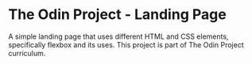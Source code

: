 # The Odin Project - Landing Page
A simple landing page that uses different HTML and CSS elements, specifically flexbox and its uses. This project is part of The Odin Project curriculum.